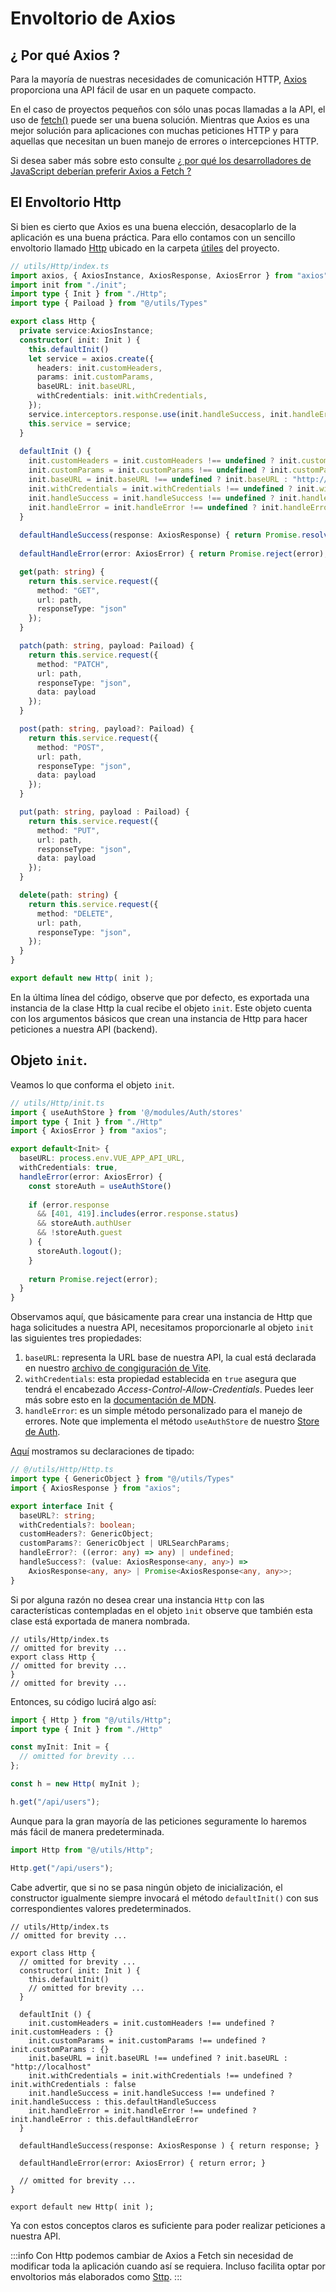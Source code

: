 # Envoltorio de Axios

## ¿ Por qué Axios ?

Para la mayoría de nuestras necesidades de comunicación HTTP, [Axios](https://axios-http.com/) proporciona una API fácil de usar en un paquete compacto.

En el caso de proyectos pequeños con sólo unas pocas llamadas a la API, el uso de [fetch()](https://developer.mozilla.org/es/docs/Web/API/Fetch_API/Using_Fetch) puede ser una buena solución. Mientras que Axios es una mejor solución para aplicaciones con muchas peticiones HTTP y para aquellas que necesitan un buen manejo de errores o intercepciones HTTP.

Si desea saber más sobre esto consulte [¿ por qué los desarrolladores de JavaScript deberían preferir Axios a Fetch ?](https://www.ma-no.org/es/programacion/javascript/por-que-los-desarrolladores-de-javascript-deberian-preferir-axios-a-fetch)

## El Envoltorio Http

Si bien es cierto que Axios es una buena elección, desacoplarlo de la aplicación es una buena práctica. Para ello contamos con un sencillo envoltorio llamado [Http](https://github.com/CaribesTIC/vue-frontend-ts/blob/main/src/utils/Http/index.ts) ubicado en la carpeta [útiles](https://github.com/CaribesTIC/vue-frontend-ts/tree/main/src/utils) del proyecto.

```ts
// utils/Http/index.ts
import axios, { AxiosInstance, AxiosResponse, AxiosError } from "axios";
import init from "./init";
import type { Init } from "./Http";
import type { Paiload } from "@/utils/Types"

export class Http {
  private service:AxiosInstance;
  constructor( init: Init ) {    
    this.defaultInit()    
    let service = axios.create({
      headers: init.customHeaders,
      params: init.customParams,
      baseURL: init.baseURL,  
      withCredentials: init.withCredentials,
    });    
    service.interceptors.response.use(init.handleSuccess, init.handleError);
    this.service = service;    
  }
  
  defaultInit () {    
    init.customHeaders = init.customHeaders !== undefined ? init.customHeaders : {}
    init.customParams = init.customParams !== undefined ? init.customParams : {}
    init.baseURL = init.baseURL !== undefined ? init.baseURL : "http://localhost"
    init.withCredentials = init.withCredentials !== undefined ? init.withCredentials : false
    init.handleSuccess = init.handleSuccess !== undefined ? init.handleSuccess : this.defaultHandleSuccess
    init.handleError = init.handleError !== undefined ? init.handleError : this.defaultHandleError
  }
  
  defaultHandleSuccess(response: AxiosResponse) { return Promise.resolve(response); }
  
  defaultHandleError(error: AxiosError) { return Promise.reject(error); }

  get(path: string) {
    return this.service.request({
      method: "GET",
      url: path,
      responseType: "json"
    });
  }

  patch(path: string, payload: Paiload) {
    return this.service.request({
      method: "PATCH",
      url: path,
      responseType: "json",
      data: payload
    });
  }

  post(path: string, payload?: Paiload) {
    return this.service.request({
      method: "POST",
      url: path,
      responseType: "json",
      data: payload
    });
  }

  put(path: string, payload : Paiload) {
    return this.service.request({
      method: "PUT",
      url: path,
      responseType: "json",
      data: payload
    });
  }

  delete(path: string) {
    return this.service.request({
      method: "DELETE",
      url: path,
      responseType: "json",
    });
  }
}

export default new Http( init );
```

En la última línea del código, observe que por defecto, es exportada una instancia de la clase Http la cual recibe el objeto `init`. Este objeto cuenta con los argumentos básicos que crean una instancia de Http para hacer peticiones a nuestra API (backend).

## Objeto `init`.

Veamos lo que conforma el objeto `init`.

```ts
// utils/Http/init.ts
import { useAuthStore } from '@/modules/Auth/stores'
import type { Init } from "./Http"
import { AxiosError } from "axios";

export default<Init> {
  baseURL: process.env.VUE_APP_API_URL,  
  withCredentials: true,
  handleError(error: AxiosError) {
    const storeAuth = useAuthStore()
    
    if (error.response
      && [401, 419].includes(error.response.status)    
      && storeAuth.authUser 
      && !storeAuth.guest
    ) {
      storeAuth.logout();
    }
    
    return Promise.reject(error);
  }
}
```
Observamos aquí, que básicamente para crear una instancia de Http que haga solicitudes a nuestra API, necesitamos proporcionarle al objeto `init` las siguientes tres propiedades:

1. `baseURL`: representa la URL base de nuestra API, la cual está declarada en nuestro [archivo de congiguración de Vite](https://github.com/CaribesTIC/vue-frontend-ts/blob/main/vite.config.ts).
1. `withCredentials`: esta propiedad establecida en `true` asegura que tendrá el encabezado _Access-Control-Allow-Credentials_. Puedes leer más sobre esto en la [documentación de MDN](https://developer.mozilla.org/en-US/docs/Web/HTTP/Headers/Access-Control-Allow-Credentials).
1. `handleError`: es un simple método personalizado para el manejo de errores. Note que implementa el método `useAuthStore` de nuestro [Store de Auth](https://github.com/CaribesTIC/vue-frontend-ts/blob/main/src/modules/Auth/stores/index.ts).

[Aquí](https://github.com/CaribesTIC/vue-frontend-ts/blob/main/src/utils/Http/Http.ts) mostramos su declaraciones de tipado:

```ts
// @/utils/Http/Http.ts
import type { GenericObject } from "@/utils/Types"
import { AxiosResponse } from "axios";

export interface Init {  
  baseURL?: string;
  withCredentials?: boolean;
  customHeaders?: GenericObject;
  customParams?: GenericObject | URLSearchParams;  
  handleError?: ((error: any) => any) | undefined;
  handleSuccess?: (value: AxiosResponse<any, any>) =>
    AxiosResponse<any, any> | Promise<AxiosResponse<any, any>>;
}
```

Si por alguna razón no desea crear una instancia `Http` con las características contempladas en el objeto `ìnit` observe que también esta clase está exportada de manera nombrada.

```ts{3}
// utils/Http/index.ts
// omitted for brevity ...
export class Http {
// omitted for brevity ...
}
// omitted for brevity ...
```
Entonces, su código lucirá algo así:

```ts
import { Http } from "@/utils/Http";
import type { Init } from "./Http"

const myInit: Init = {
  // omitted for brevity ...
};

const h = new Http( myInit );

h.get("/api/users");
```
Aunque para la gran mayoría de las peticiones seguramente lo haremos más fácil de manera predeterminada.

```ts
import Http from "@/utils/Http";

Http.get("/api/users");
```

Cabe advertir, que si no se pasa ningún objeto de inicialización, el constructor igualmente siempre invocará el método 
`defaultInit()` con sus correspondientes valores predeterminados.

```ts{7,1011,12,13,14,15,16,17,18}
// utils/Http/index.ts
// omitted for brevity ...

export class Http {
  // omitted for brevity ...
  constructor( init: Init ) {    
    this.defaultInit()    
    // omitted for brevity ...
  }
  
  defaultInit () {    
    init.customHeaders = init.customHeaders !== undefined ? init.customHeaders : {}
    init.customParams = init.customParams !== undefined ? init.customParams : {}
    init.baseURL = init.baseURL !== undefined ? init.baseURL : "http://localhost"
    init.withCredentials = init.withCredentials !== undefined ? init.withCredentials : false
    init.handleSuccess = init.handleSuccess !== undefined ? init.handleSuccess : this.defaultHandleSuccess
    init.handleError = init.handleError !== undefined ? init.handleError : this.defaultHandleError
  }
  
  defaultHandleSuccess(response: AxiosResponse ) { return response; }
  
  defaultHandleError(error: AxiosError) { return error; }

  // omitted for brevity ...
}

export default new Http( init );
```
Ya con estos conceptos claros es suficiente para poder realizar peticiones a nuestra API.

:::info
Con Http podemos cambiar de Axios a Fetch sin necesidad de modificar toda la aplicación cuando así se requiera. Incluso facilita optar por envoltorios más elaborados como [Sttp](https://superchargejs.com/docs/3.x/sttp).
:::

